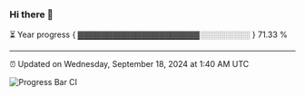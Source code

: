 ### Hi there 👋

⏳ Year progress { ▓▓▓▓▓▓▓▓▓▓▓▓▓▓▓▓▓▓▓▓▓░░░░░░░░░ } 71.33 %

---

⏰ Updated on Wednesday, September 18, 2024 at 1:40 AM UTC

![Progress Bar CI](https://github.com/arthurbuhl/arthurbuhl/workflows/Progress%20Bar%20CI/badge.svg)
